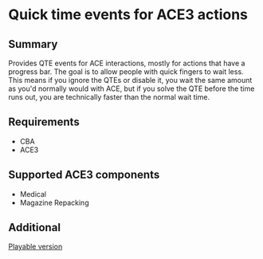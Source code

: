 # Quick time events for ACE3 actions

## Summary

Provides QTE events for ACE interactions, mostly for actions that have a progress bar. The goal is to allow people with quick fingers to wait less. \
This means if you ignore the QTEs or disable it, you wait the same amount as you'd normally would with ACE, but if you solve the QTE before the time runs out, you are technically faster than the normal wait time.

## Requirements

- CBA
- ACE3

## Supported ACE3 components

- Medical
- Magazine Repacking

## Additional

[Playable version](https://steamcommunity.com/sharedfiles/filedetails/?id=3447935220)
